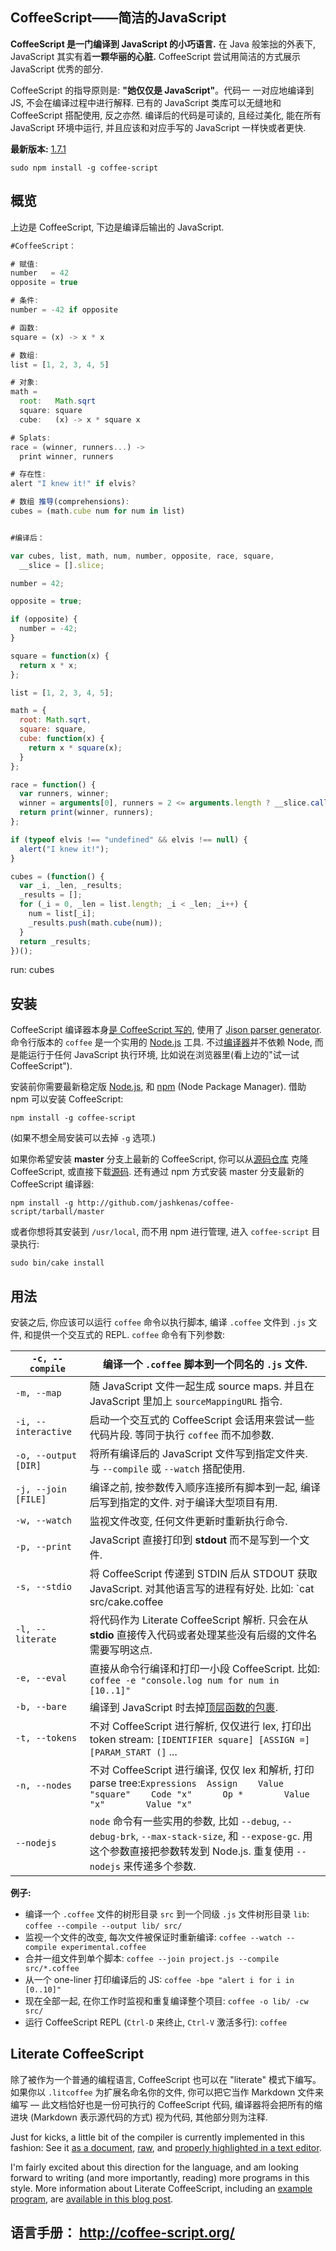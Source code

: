 ## CoffeeScript——简洁的JavaScript

**CoffeeScript 是一门编译到 JavaScript 的小巧语言.** 在 Java 般笨拙的外表下, JavaScript 其实有着**一颗华丽的心脏.** CoffeeScript 尝试用简洁的方式展示 JavaScript 优秀的部分.

CoffeeScript 的指导原则是: **"她仅仅是 JavaScript"**。代码一 一对应地编译到 JS, 不会在编译过程中进行解释. 已有的 JavaScript 类库可以无缝地和 CoffeeScript 搭配使用, 反之亦然. 编译后的代码是可读的, 且经过美化, 能在所有 JavaScript 环境中运行, 并且应该和对应手写的 JavaScript 一样快或者更快.

**最新版本:** [1.7.1](http://github.com/jashkenas/coffee-script/tarball/1.7.1)

```shell
sudo npm install -g coffee-script
```

## 概览

上边是 CoffeeScript, 下边是编译后输出的 JavaScript.

```js
#CoffeeScript：

# 赋值:
number   = 42
opposite = true

# 条件:
number = -42 if opposite

# 函数:
square = (x) -> x * x

# 数组:
list = [1, 2, 3, 4, 5]

# 对象:
math =
  root:   Math.sqrt
  square: square
  cube:   (x) -> x * square x

# Splats:
race = (winner, runners...) ->
  print winner, runners

# 存在性:
alert "I knew it!" if elvis?

# 数组 推导(comprehensions):
cubes = (math.cube num for num in list)


#编译后：

var cubes, list, math, num, number, opposite, race, square,
  __slice = [].slice;

number = 42;

opposite = true;

if (opposite) {
  number = -42;
}

square = function(x) {
  return x * x;
};

list = [1, 2, 3, 4, 5];

math = {
  root: Math.sqrt,
  square: square,
  cube: function(x) {
    return x * square(x);
  }
};

race = function() {
  var runners, winner;
  winner = arguments[0], runners = 2 <= arguments.length ? __slice.call(arguments, 1) : [];
  return print(winner, runners);
};

if (typeof elvis !== "undefined" && elvis !== null) {
  alert("I knew it!");
}

cubes = (function() {
  var _i, _len, _results;
  _results = [];
  for (_i = 0, _len = list.length; _i < _len; _i++) {
    num = list[_i];
    _results.push(math.cube(num));
  }
  return _results;
})();
```

run: cubes



## 安装

CoffeeScript 编译器本身[是 CoffeeScript 写的](http://coffee-script.org/documentation/docs/grammar.html), 使用了 [Jison parser generator](http://jison.org/). 命令行版本的 `coffee` 是一个实用的 [Node.js](http://nodejs.org/) 工具. 不过[编译器](http://coffee-script.org/extras/coffee-script.js)并不依赖 Node, 而是能运行于任何 JavaScript 执行环境, 比如说在浏览器里(看上边的"试一试 CoffeeScript").

安装前你需要最新稳定版 [Node.js](http://nodejs.org/), 和 [npm](http://npmjs.org/) (Node Package Manager). 借助 npm 可以安装 CoffeeScript:

```
npm install -g coffee-script
```

(如果不想全局安装可以去掉 `-g` 选项.)

如果你希望安装 **master** 分支上最新的 CoffeeScript, 你可以从[源码仓库](http://github.com/jashkenas/coffee-script) 克隆 CoffeeScript, 或直接下载[源码](http://github.com/jashkenas/coffee-script/tarball/master). 还有通过 npm 方式安装 master 分支最新的 CoffeeScript 编译器:

```
npm install -g http://github.com/jashkenas/coffee-script/tarball/master
```

或者你想将其安装到 `/usr/local`, 而不用 npm 进行管理, 进入 `coffee-script` 目录执行:

```
sudo bin/cake install
```

## 用法

安装之后, 你应该可以运行 `coffee` 命令以执行脚本, 编译 `.coffee` 文件到 `.js` 文件, 和提供一个交互式的 REPL. `coffee` 命令有下列参数:

| `-c, --compile`      | 编译一个 `.coffee` 脚本到一个同名的 `.js` 文件.              |
| -------------------- | ------------------------------------------------------------ |
| `-m, --map`          | 随 JavaScript 文件一起生成 source maps. 并且在 JavaScript 里加上 `sourceMappingURL` 指令. |
| `-i, --interactive`  | 启动一个交互式的 CoffeeScript 会话用来尝试一些代码片段. 等同于执行 `coffee` 而不加参数. |
| `-o, --output [DIR]` | 将所有编译后的 JavaScript 文件写到指定文件夹. 与 `--compile` 或 `--watch` 搭配使用. |
| `-j, --join [FILE]`  | 编译之前, 按参数传入顺序连接所有脚本到一起, 编译后写到指定的文件. 对于编译大型项目有用. |
| `-w, --watch`        | 监视文件改变, 任何文件更新时重新执行命令.                    |
| `-p, --print`        | JavaScript 直接打印到 **stdout** 而不是写到一个文件.         |
| `-s, --stdio`        | 将 CoffeeScript 传递到 STDIN 后从 STDOUT 获取 JavaScript. 对其他语言写的进程有好处. 比如: `cat src/cake.coffee | coffee -sc` |
| `-l, --literate`     | 将代码作为 Literate CoffeeScript 解析. 只会在从 **stdio** 直接传入代码或者处理某些没有后缀的文件名需要写明这点. |
| `-e, --eval`         | 直接从命令行编译和打印一小段 CoffeeScript. 比如: `coffee -e "console.log num for num in [10..1]"` |
| `-b, --bare`         | 编译到 JavaScript 时去掉[顶层函数的包裹](http://coffee-script.org/#lexical-scope). |
| `-t, --tokens`       | 不对 CoffeeScript 进行解析, 仅仅进行 lex, 打印出 token stream: `[IDENTIFIER square] [ASSIGN =] [PARAM_START (]` ... |
| `-n, --nodes`        | 不对 CoffeeScript 进行编译, 仅仅 lex 和解析, 打印 parse tree:`Expressions  Assign    Value "square"    Code "x"      Op *        Value "x"        Value "x"` |
| `--nodejs`           | `node` 命令有一些实用的参数, 比如 `--debug`, `--debug-brk`, `--max-stack-size`, 和 `--expose-gc`. 用这个参数直接把参数转发到 Node.js. 重复使用 `--nodejs` 来传递多个参数. |

**例子:**

- 编译一个 `.coffee` 文件的树形目录 `src` 到一个同级 `.js` 文件树形目录 `lib`:
  `coffee --compile --output lib/ src/`
- 监视一个文件的改变, 每次文件被保证时重新编译:
  `coffee --watch --compile experimental.coffee`
- 合并一组文件到单个脚本:
  `coffee --join project.js --compile src/*.coffee`
- 从一个 one-liner 打印编译后的 JS:
  `coffee -bpe "alert i for i in [0..10]"`
- 现在全部一起, 在你工作时监视和重复编译整个项目:
  `coffee -o lib/ -cw src/`
- 运行 CoffeeScript REPL (`Ctrl-D` 来终止, `Ctrl-V` 激活多行):
  `coffee`

## Literate CoffeeScript

除了被作为一个普通的编程语言, CoffeeScript 也可以在 "literate" 模式下编写。 如果你以 `.litcoffee` 为扩展名命名你的文件, 你可以把它当作 Markdown 文件来编写 — 此文档恰好也是一份可执行的 CoffeeScript 代码, 编译器将会把所有的缩进块 (Markdown 表示源代码的方式) 视为代码, 其他部分则为注释.

Just for kicks, a little bit of the compiler is currently implemented in this fashion: See it [as a document](https://gist.github.com/jashkenas/3fc3c1a8b1009c00d9df), [raw](https://raw.github.com/jashkenas/coffee-script/master/src/scope.litcoffee), and [properly highlighted in a text editor](http://cl.ly/LxEu).

I'm fairly excited about this direction for the language, and am looking forward to writing (and more importantly, reading) more programs in this style. More information about Literate CoffeeScript, including an [example program](https://github.com/jashkenas/journo), are [available in this blog post](http://ashkenas.com/literate-coffeescript).

## 语言手册： http://coffee-script.org/ 